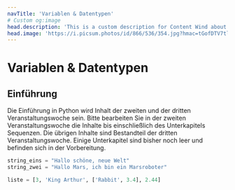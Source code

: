 ```yaml
---
navTitle: 'Variablen & Datentypen'
# Custom og:image
head.description: 'This is a custom description for Content Wind about page.'
head.image: 'https://i.picsum.photos/id/866/536/354.jpg?hmac=tGofDTV7tl2rprappPzKFiZ9vDh5MKj39oa2D--gqhA'
---
```


# Variablen & Datentypen

## Einführung

Die Einführung in Python wird Inhalt der zweiten und der dritten Veranstaltungswoche sein. Bitte bearbeiten Sie in der zweiten Veranstaltungswoche die Inhalte bis einschließlich des Unterkapitels Sequenzen. Die übrigen Inhalte sind Bestandteil der dritten Veranstaltungswoche. Einige Unterkapitel sind bisher noch leer und befinden sich in der Vorbereitung. 

```py
string_eins = "Hallo schöne, neue Welt"
string_zwei = "Hallo Mars, ich bin ein Marsroboter"

liste = [3, 'King Arthur', ['Rabbit', 3.4], 2.44]
```